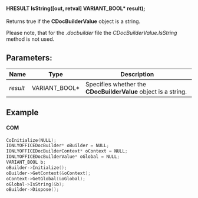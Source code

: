 #### HRESULT IsString(\[out, retval] VARIANT\_BOOL\* result);

Returns true if the **CDocBuilderValue** object is a string.

Please note, that for the *.docbuilder* file the *CDocBuilderValue.IsString* method is not used.

## Parameters:

| Name     | Type            | Description                                                    |
| -------- | --------------- | -------------------------------------------------------------- |
| *result* | VARIANT\_BOOL\* | Specifies whether the **CDocBuilderValue** object is a string. |

## Example

#### COM

```c++
CoInitialize(NULL);
IONLYOFFICEDocBuilder* oBuilder = NULL;
IONLYOFFICEDocBuilderContext* oContext = NULL;
IONLYOFFICEDocBuilderValue* oGlobal = NULL;
VARIANT_BOOL b;
oBuilder->Initialize();
oBuilder->GetContext(&oContext);
oContext->GetGlobal(&oGlobal);
oGlobal->IsString(&b);
oBuilder->Dispose();
```
